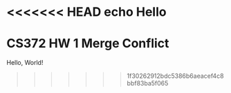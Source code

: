 <<<<<<< HEAD
echo Hello
=======
# CS372 HW 1 Merge Conflict
Hello, World!

>>>>>>> 1f30262912bdc5386b6aeacef4c8bbf83ba5f065
